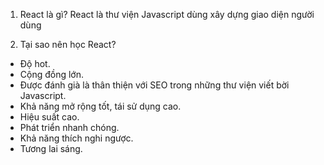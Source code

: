 1. React là gì?
React là thư viện Javascript dùng xây dựng giao diện người dùng

2. Tại sao nên học React?
- Độ hot.
- Cộng đồng lớn.
- Được đánh già là thân thiện với SEO trong những thư viện viết bời Javascript.
- Khả năng mở rộng tốt, tái sử dụng cao.
- Hiệu suất cao.
- Phát triển nhanh chóng.
- Khả năng thích nghi ngược.
- Tương lai sáng.
